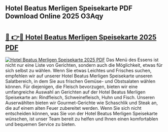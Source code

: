 ## Hotel Beatus Merligen Speisekarte PDF Download Online 2025 O3Aqy

# <h2><a href="http://gc6725z.nevu.top/?p=Hotel+Beatus+Merligen+Speisekarte">🔗 👉🔴 Hotel Beatus Merligen Speisekarte 2025 PDF</a></h2>

[![Hotel Beatus Merligen Speisekarte 2025 PDF](https://i.imgur.com/dBaPXMq.png)](http://gc6725z.nevu.top/?p=Hotel+Beatus+Merligen+Speisekarte)
Das Menü des Essens ist nicht nur eine Liste von Gerichten, sondern auch die Möglichkeit, etwas für sich selbst zu wählen. Wenn Sie etwas Leichtes und Frisches suchen, empfehlen wir auf unserer Hotel Beatus Merligen Speisekarte unseren Salatbereich, in dem Sie aus frischen Gemüse- und Obstsalaten wählen können. Für diejenigen, die Fleisch bevorzugen, bieten wir eine umfangreiche Auswahl an Gerichten auf der Hotel Beatus Merligen Speisekarte an: Rindfleisch, Schweinefleisch, Huhn und Fisch. Unseren Auserwählten bieten wir Gourmet-Gerichte wie Schaschlik und Steak an, die auf einem alten Feuer zubereitet werden. Wenn Sie sich nicht entscheiden können, was Sie von der Hotel Beatus Merligen Speisekarte wünschen, ist unser Team bereit zu helfen und Ihnen einen komfortablen und bequemen Service zu bieten.
